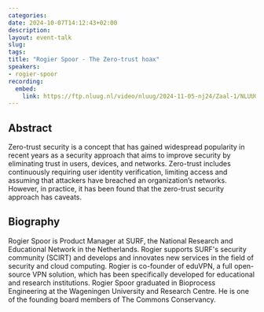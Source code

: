```yaml
---
categories:
date: 2024-10-07T14:12:43+02:00
description:
layout: event-talk
slug:
tags:
title: "Rogier Spoor - The Zero-trust hoax"
speakers:
- rogier-spoor
recording:
  embed:
    link: https://ftp.nluug.nl/video/nluug/2024-11-05-nj24/Zaal-1/NLUUG-NJ24-RogierSpoor-TheZeroTrustHoax.mkv
---
```


## Abstract

Zero-trust security is a concept that has gained widespread popularity in recent years as a security approach that aims to improve security by eliminating trust in users, devices, and networks. Zero-trust includes continuously requiring user identity verification, limiting access and assuming that attackers have breached an organization’s networks. However, in practice, it has been found that the zero-trust security approach has caveats.

## Biography

Rogier Spoor is Product Manager at SURF, the National Research and Educational Network in the Netherlands. Rogier supports SURF's security community (SCIRT) and develops and innovates new services in the field of security and cloud computing. Rogier is co-founder of eduVPN, a full open-source VPN solution, which has been specifically developed for educational and research institutions. Rogier Spoor graduated in Bioprocess Engineering at the Wageningen University and Research Centre. He is one of the founding board members of The Commons Conservancy.
